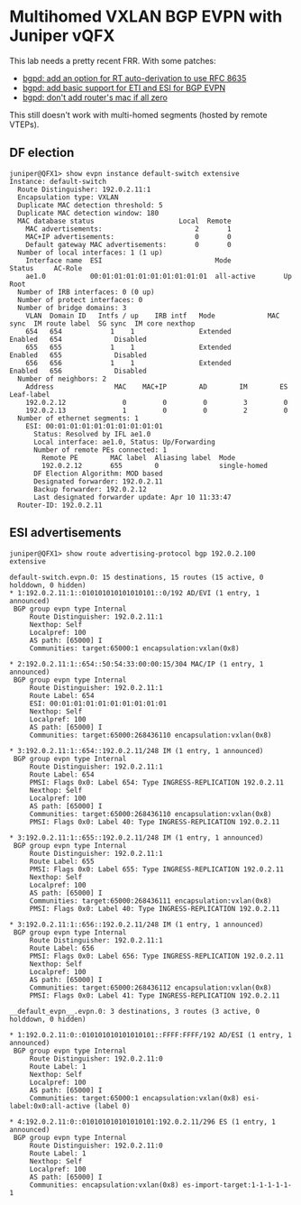 # Multihomed VXLAN BGP EVPN with Juniper vQFX

This lab needs a pretty recent FRR. With some patches:

 - [bgpd: add an option for RT auto-derivation to use RFC 8635](https://github.com/FRRouting/frr/pull/2034)
 - [bgpd: add basic support for ETI and ESI for BGP EVPN](https://github.com/FRRouting/frr/pull/2035)
 - [bgpd: don't add router's mac if all zero](https://github.com/FRRouting/frr/pull/2041)

This still doesn't work with multi-homed segments (hosted by remote VTEPs).

## DF election

    juniper@QFX1> show evpn instance default-switch extensive
    Instance: default-switch
      Route Distinguisher: 192.0.2.11:1
      Encapsulation type: VXLAN
      Duplicate MAC detection threshold: 5
      Duplicate MAC detection window: 180
      MAC database status                     Local  Remote
        MAC advertisements:                       2       1
        MAC+IP advertisements:                    0       0
        Default gateway MAC advertisements:       0       0
      Number of local interfaces: 1 (1 up)
        Interface name  ESI                            Mode             Status     AC-Role
        ae1.0           00:01:01:01:01:01:01:01:01:01  all-active       Up         Root
      Number of IRB interfaces: 0 (0 up)
      Number of protect interfaces: 0
      Number of bridge domains: 3
        VLAN  Domain ID   Intfs / up    IRB intf   Mode             MAC sync  IM route label  SG sync  IM core nexthop
        654   654            1    1                Extended         Enabled   654             Disabled
        655   655            1    1                Extended         Enabled   655             Disabled
        656   656            1    1                Extended         Enabled   656             Disabled
      Number of neighbors: 2
        Address               MAC    MAC+IP        AD        IM        ES Leaf-label
        192.0.2.12              0         0         0         3         0
        192.0.2.13              1         0         0         2         0
      Number of ethernet segments: 1
        ESI: 00:01:01:01:01:01:01:01:01:01
          Status: Resolved by IFL ae1.0
          Local interface: ae1.0, Status: Up/Forwarding
          Number of remote PEs connected: 1
            Remote PE        MAC label  Aliasing label  Mode
            192.0.2.12       655        0               single-homed
          DF Election Algorithm: MOD based
          Designated forwarder: 192.0.2.11
          Backup forwarder: 192.0.2.12
          Last designated forwarder update: Apr 10 11:33:47
      Router-ID: 192.0.2.11

## ESI advertisements

    juniper@QFX1> show route advertising-protocol bgp 192.0.2.100 extensive
    
    default-switch.evpn.0: 15 destinations, 15 routes (15 active, 0 holddown, 0 hidden)
    * 1:192.0.2.11:1::010101010101010101::0/192 AD/EVI (1 entry, 1 announced)
     BGP group evpn type Internal
         Route Distinguisher: 192.0.2.11:1
         Nexthop: Self
         Localpref: 100
         AS path: [65000] I
         Communities: target:65000:1 encapsulation:vxlan(0x8)
    
    * 2:192.0.2.11:1::654::50:54:33:00:00:15/304 MAC/IP (1 entry, 1 announced)
     BGP group evpn type Internal
         Route Distinguisher: 192.0.2.11:1
         Route Label: 654
         ESI: 00:01:01:01:01:01:01:01:01:01
         Nexthop: Self
         Localpref: 100
         AS path: [65000] I
         Communities: target:65000:268436110 encapsulation:vxlan(0x8)
    
    * 3:192.0.2.11:1::654::192.0.2.11/248 IM (1 entry, 1 announced)
     BGP group evpn type Internal
         Route Distinguisher: 192.0.2.11:1
         Route Label: 654
         PMSI: Flags 0x0: Label 654: Type INGRESS-REPLICATION 192.0.2.11
         Nexthop: Self
         Localpref: 100
         AS path: [65000] I
         Communities: target:65000:268436110 encapsulation:vxlan(0x8)
         PMSI: Flags 0x0: Label 40: Type INGRESS-REPLICATION 192.0.2.11
    
    * 3:192.0.2.11:1::655::192.0.2.11/248 IM (1 entry, 1 announced)
     BGP group evpn type Internal
         Route Distinguisher: 192.0.2.11:1
         Route Label: 655
         PMSI: Flags 0x0: Label 655: Type INGRESS-REPLICATION 192.0.2.11
         Nexthop: Self
         Localpref: 100
         AS path: [65000] I
         Communities: target:65000:268436111 encapsulation:vxlan(0x8)
         PMSI: Flags 0x0: Label 40: Type INGRESS-REPLICATION 192.0.2.11
    
    * 3:192.0.2.11:1::656::192.0.2.11/248 IM (1 entry, 1 announced)
     BGP group evpn type Internal
         Route Distinguisher: 192.0.2.11:1
         Route Label: 656
         PMSI: Flags 0x0: Label 656: Type INGRESS-REPLICATION 192.0.2.11
         Nexthop: Self
         Localpref: 100
         AS path: [65000] I
         Communities: target:65000:268436112 encapsulation:vxlan(0x8)
         PMSI: Flags 0x0: Label 41: Type INGRESS-REPLICATION 192.0.2.11
    
    __default_evpn__.evpn.0: 3 destinations, 3 routes (3 active, 0 holddown, 0 hidden)
    
    * 1:192.0.2.11:0::010101010101010101::FFFF:FFFF/192 AD/ESI (1 entry, 1 announced)
     BGP group evpn type Internal
         Route Distinguisher: 192.0.2.11:0
         Route Label: 1
         Nexthop: Self
         Localpref: 100
         AS path: [65000] I
         Communities: target:65000:1 encapsulation:vxlan(0x8) esi-label:0x0:all-active (label 0)
    
    * 4:192.0.2.11:0::010101010101010101:192.0.2.11/296 ES (1 entry, 1 announced)
     BGP group evpn type Internal
         Route Distinguisher: 192.0.2.11:0
         Route Label: 1
         Nexthop: Self
         Localpref: 100
         AS path: [65000] I
         Communities: encapsulation:vxlan(0x8) es-import-target:1-1-1-1-1-1
